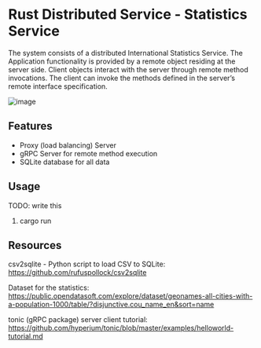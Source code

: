 # Rust Distributed Service - Statistics Service

The system consists of a distributed International Statistics Service. The Application functionality is provided by a remote object residing at the server side. Client objects interact with the server through remote method invocations. The client can invoke the methods defined in the server’s remote interface specification.

![image](https://github.com/user-attachments/assets/76cc3c60-2608-4a33-b467-496bb956575d)

## Features

- Proxy (load balancing) Server
- gRPC Server for remote method execution 
- SQLite database for all data

## Usage

TODO: write this

1. cargo run

## Resources

csv2sqlite - Python script to load CSV to SQLite: <br>
https://github.com/rufuspollock/csv2sqlite 

Dataset for the statistics: <br>
https://public.opendatasoft.com/explore/dataset/geonames-all-cities-with-a-population-1000/table/?disjunctive.cou_name_en&sort=name

tonic (gRPC package) server client tutorial: <br>
https://github.com/hyperium/tonic/blob/master/examples/helloworld-tutorial.md 